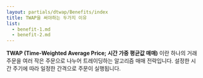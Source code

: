 ```yaml
---
layout: partials/dtwap/Benefits/index
title: TWAP을 써야하는 두가지 이유
list:
  - benefit-1.md
  - benefit-2.md
---
```


**TWAP (Time-Weighted Average Price; 시간 가중 평균값 매매)** 이란 하나의 거래주문을 여러 작은 주문으로 나누어 트레이딩하는 알고리즘 매매 전략입니다. 설정한 시간 주기에 따라 일정한 간격으로 주문이 실행됩니다.